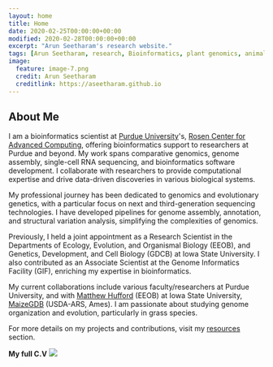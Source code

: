 ```yaml
---
layout: home
title: Home
date: 2020-02-25T00:00:00+00:00
modified: 2020-02-28T00:00:00+00:00
excerpt: "Arun Seetharam's research website."
tags: [Arun Seetharam, research, Bioinformatics, plant genomics, animal genomics, home]
image:
  feature: image-7.png
  credit: Arun Seetharam
  creditlink: https://aseetharam.github.io
---
```



## About Me

I am a bioinformatics scientist at [Purdue University](https://www.purdue.edu/)'s, [Rosen Center for Advanced Computing](https://www.rcac.purdue.edu/), offering bioinformatics support to researchers at Purdue and beyond. My work spans comparative genomics, genome assembly, single-cell RNA sequencing, and bioinformatics software development. I collaborate with researchers to provide computational expertise and drive data-driven discoveries in various biological systems.

My professional journey has been dedicated to genomics and evolutionary genetics, with a particular focus on next and third-generation sequencing technologies. I have developed pipelines for genome assembly, annotation, and structural variation analysis, simplifying the complexities of genomics.

Previously, I held a joint appointment as a Research Scientist in the Departments of Ecology, Evolution, and Organismal Biology (EEOB), and Genetics, Development, and Cell Biology (GDCB) at Iowa State University. I also contributed as an Associate Scientist at the Genome Informatics Facility (GIF), enriching my expertise in bioinformatics.

My current collaborations include various faculty/researchers at Purdue University, and with [Matthew Hufford](http://www.zeagenomics.org/) (EEOB) at Iowa State University, [MaizeGDB](https://www.maizegdb.org/) (USDA-ARS, Ames). I am passionate about studying genome organization and evolution, particularly in grass species.

For more details on my projects and contributions, visit my [resources](https://aseetharam.github.io/workshops) section.

**My full C.V** [<img src="https://img.shields.io/badge/get_pdf-gray?style=flat&logo=Adobe-Acrobat-Reader"/>](/publications/pdf/cv_seetharam.pdf)

